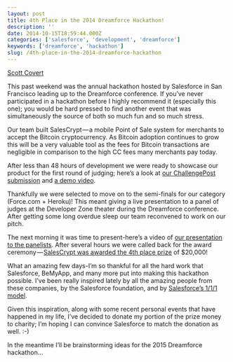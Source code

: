 ```yaml
---
layout: post
title: 4th Place in the 2014 Dreamforce Hackathon!
description: ''
date: 2014-10-15T18:59:44.000Z
categories: ['salesforce', 'development', 'dreamforce']
keywords: ['dreamforce', 'hackathon']
slug: /4th-place-in-the-2014-dreamforce-hackathon
---
```


[Scott
Covert](https://www.tython.co/)

This past weekend was the annual hackathon hosted by Salesforce in San Francisco leading up to the Dreamforce conference. If you’ve never participated in a hackathon before I highly recommend it (especially this one); you would be hard pressed to find another event that was simultaneously the source of both so much fun and so much stress.

Our team built SalesCrypt — a mobile Point of Sale system for merchants to accept the Bitcoin cryptocurrency. As Bitcoin adoption continues to grow this will be a very valuable tool as the fees for Bitcoin transactions are negligible in comparison to the high CC fees many merchants pay today.

After less than 48 hours of development we were ready to showcase our product for the first round of judging; here’s a look at [our ChallengePost submission](http://salesforcehackathon.challengepost.com/submissions/28227-salescrypt) and [a demo video](http://screencast.com/t/z8MYexE9wu).

Thankfully we were selected to move on to the semi-finals for our category (Force.com + Heroku)! This meant giving a live presentation to a panel of judges at the Developer Zone theater during the Dreamforce conference. After getting some long overdue sleep our team reconvened to work on our pitch.

The next morning it was time to present-here’s a video of [our presentation to the panelists](http://www.ustream.tv/recorded/53954703/highlight/563608). After several hours we were called back for the award ceremony — [SalesCrypt was awarded the 4th place prize](http://www.ustream.tv/recorded/53967217/highlight/563611) of $20,000!

What an amazing few days-I’m so thankful for all the hard work that Salesforce, BeMyApp, and many more put into making this hackathon possible. I’ve been really inspired lately by all the amazing people from these companies, by the Salesforce foundation, and by [Salesforce’s 1/1/1 model](http://www.salesforcefoundation.org/about-us/sharethemodel/).

Given this inspiration, along with some recent personal events that have happened in my life, I’ve decided to donate my portion of the prize money to charity; I’m hoping I can convince Salesforce to match the donation as well. :-)

In the meantime I’ll be brainstorming ideas for the 2015 Dreamforce hackathon…